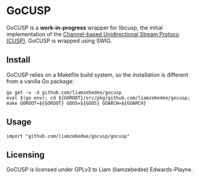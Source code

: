 # GoCUSP
GoCUSP is a **work-in-progress** wrapper for libcusp, the initial implementation of the [Channel-based Unidirectional Stream Protoco (CUSP)](http://www.dvs.tu-darmstadt.de/research/cusp/). GoCUSP is wrapped using SWIG.

## Install
GoCUSP relies on a Makefile build system, so the installation is different from a vanilla Go package:

```
go get -u -d github.com/liamzebedee/gocusp
eval $(go env); cd ${GOROOT}/src/pkg/github.com/liamzebedee/gocusp; make GOROOT=${GOROOT} GOOS=${GOOS} GOARCH=${GOARCH}
```

## Usage
```
import "github.com/liamzebedee/gocusp/gocusp"
```

## Licensing
GoCUSP is licensed under GPLv3 to Liam (liamzebedee) Edwards-Playne. 
